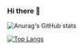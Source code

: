 ### Hi there 👋

![Anurag's GitHub stats](https://github-readme-stats.vercel.app/api?username=STaRiCHDED&show_icons=true&theme=dark)

[![Top Langs](https://github-readme-stats.vercel.app/api/top-langs/?username=STaRiCHDED&layout=compact&theme=dark)](https://github.com/anuraghazra/github-readme-stats)
